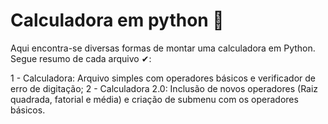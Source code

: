 # Calculadora em python 🧮
Aqui encontra-se diversas formas de montar uma calculadora em Python. Segue resumo de cada arquivo ✔:

1 - Calculadora: Arquivo simples com operadores básicos e verificador de erro de digitação;
2 - Calculadora 2.0: Inclusão de novos operadores (Raiz quadrada, fatorial e média) e criação de submenu com os operadores básicos.
